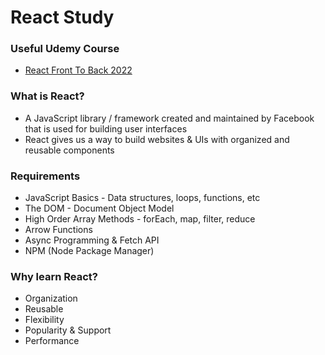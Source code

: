 # React Study

### Useful Udemy Course
* [React Front To Back 2022](https://www.udemy.com/course/react-front-to-back-2022/)

### What is React?
* A JavaScript library / framework created and maintained by Facebook that is used for building user interfaces
* React gives us a way to build websites & UIs with organized and reusable components

### Requirements
* JavaScript Basics - Data structures, loops, functions, etc
* The DOM - Document Object Model
* High Order Array Methods - forEach, map, filter, reduce
* Arrow Functions
* Async Programming & Fetch API
* NPM (Node Package Manager)

### Why learn React?
* Organization
* Reusable
* Flexibility
* Popularity & Support
* Performance

